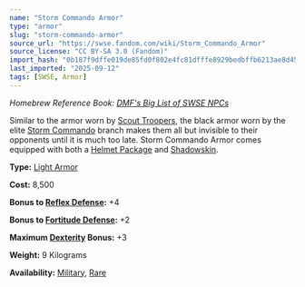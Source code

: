 ```yaml
---
name: "Storm Commando Armor"
type: "armor"
slug: "storm-commando-armor"
source_url: "https://swse.fandom.com/wiki/Storm_Commando_Armor"
source_license: "CC BY-SA 3.0 (Fandom)"
import_hash: "0b187f9dffe019de85fd0f802e4fc81dfffe8929bedbffb6213ae8d4546ab94b"
last_imported: "2025-09-12"
tags: [SWSE, Armor]
---
```

*Homebrew Reference Book: [DMF's Big List of SWSE NPCs](https://swse.fandom.com/wiki/DMF's_Big_List_of_SWSE_NPCs)*

Similar to the armor worn by [Scout Troopers](https://swse.fandom.com/wiki/Scout_Troopers), the black armor worn by the elite [Storm Commando](https://swse.fandom.com/wiki/Storm_Commando) branch makes them all but invisible to their opponents until it is much too late. Storm Commando Armor comes equipped with both a [Helmet Package](https://swse.fandom.com/wiki/Helmet_Package) and [Shadowskin](https://swse.fandom.com/wiki/Shadowskin).

**Type:** [Light Armor](https://swse.fandom.com/wiki/Light_Armor)

**Cost:** 8,500

**Bonus to [Reflex Defense](https://swse.fandom.com/wiki/Reflex_Defense):** +4

**Bonus to [Fortitude Defense](https://swse.fandom.com/wiki/Fortitude_Defense):** +2

**Maximum [Dexterity](https://swse.fandom.com/wiki/Dexterity) Bonus:** +3

**Weight:** 9 Kilograms

**Availability:** [Military](https://swse.fandom.com/wiki/Military), [Rare](https://swse.fandom.com/wiki/Rare)